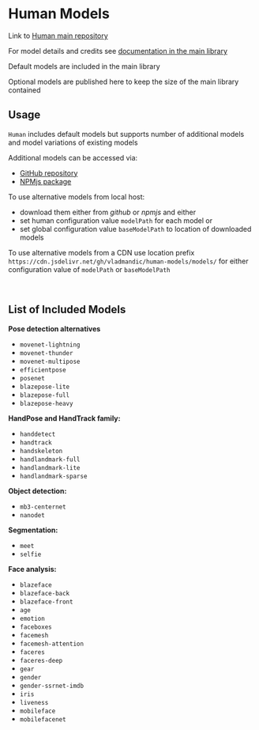 # Human Models

Link to [Human main repository](https://github.com/vladmandic/human)  

For model details and credits see [documentation in the main library](https://github.com/vladmandic/human/wiki/Models)  

Default models are included in the main library  

Optional models are published here to keep the size of the main library contained  

## Usage

`Human` includes default models but supports number of additional models and model variations of existing models  

Additional models can be accessed via:
 - [GitHub repository](https://github.com/vladmandic/human-models)
 - [NPMjs package](https://www.npmjs.com/package/@vladmandic/human-models)

To use alternative models from local host:
- download them either from *github* or *npmjs* and either
- set human configuration value `modelPath` for each model or
- set global configuration value `baseModelPath` to location of downloaded models

To use alternative models from a CDN use location prefix `https://cdn.jsdelivr.net/gh/vladmandic/human-models/models/` for either configuration value of `modelPath` or `baseModelPath`

<br>

## List of Included Models

**Pose detection alternatives**

- `movenet-lightning`
- `movenet-thunder`
- `movenet-multipose`
- `efficientpose`
- `posenet`
- `blazepose-lite`
- `blazepose-full`
- `blazepose-heavy`

**HandPose and HandTrack family:**

- `handdetect`
- `handtrack`
- `handskeleton`
- `handlandmark-full`
- `handlandmark-lite`
- `handlandmark-sparse`

**Object detection:**

- `mb3-centernet`
- `nanodet`

**Segmentation:**

- `meet`
- `selfie`

**Face analysis:**

- `blazeface`
- `blazeface-back`
- `blazeface-front`
- `age`
- `emotion`
- `faceboxes`
- `facemesh`
- `facemesh-attention`
- `faceres`
- `faceres-deep`
- `gear`
- `gender`
- `gender-ssrnet-imdb`
- `iris`
- `liveness`
- `mobileface`
- `mobilefacenet`
